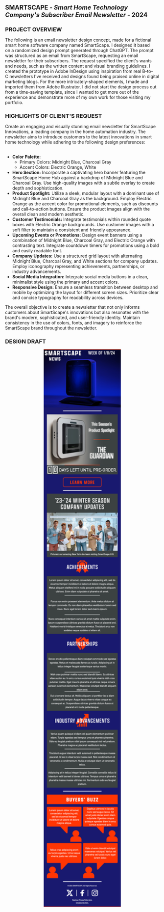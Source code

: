 <h1 style="font-size: 20px">SMARTSCAPE - <i>Smart Home Technology Company's Subscriber Email Newsletter</i> - 2024</h1>
<h2 style="font-size: 18px">PROJECT OVERVIEW</h2>
The following is an email newsletter design concept, made for a fictional smart home software company named SmartScape. I designed it based on a randomized design prompt generated through ChatGPT. The prompt was structured as an email from SmartScape, requesting an email newsletter for their subscribers. The request specified the client's wants and needs, such as the written content and visual branding guidelines. I created the prototype in Adobe InDesign using inspiration from real B-to-C newsletters I've received and designs found being praised online in digital marketing blogs. For the more intricately-shaped elements, I made and imported them from Adobe Illustrator. I did not start the design process out from a time-saving template, since I wanted to get more out of the experience and demonstrate more of my own work for those visiting my portfolio.
<h2 style="font-size: 18px">HIGHLIGHTS OF CLIENT'S REQUEST</h2>
Create an engaging and visually stunning email newsletter for SmartScape Innovations, a leading company in the home automation industry. The newsletter aims to introduce customers to the latest innovations in smart home technology while adhering to the following design preferences:
<br><br>
<ul>
  <li><b>Color Palette:</b>
    <ul>
      <li>Primary Colors: Midnight Blue, Charcoal Gray</li>
      <li>Accent Colors: Electric Orange, White​​​​​​​</li>
    </ul>
  </li>
  <li><b>Hero Section:</b> Incorporate a captivating hero banner featuring the SmartScape Home Hub against a backdrop of Midnight Blue and Charcoal Gray. Use high-quality images with a   subtle overlay to create depth and sophistication.
  </li>
  <li><b>Product Spotlight:</b> Utilize a sleek, modular layout with a dominant use of Midnight Blue and Charcoal Gray as the background. Employ Electric Orange as the accent color for   promotional elements, such as discounts and call-to-action buttons. Ensure the product images align with the overall clean and modern aesthetic.
  </li>
  <li><b>Customer Testimonials:</b> Integrate testimonials within rounded quote boxes with Electric Orange backgrounds. Use customer images with a soft filter to maintain a consistent    and friendly appearance.
  </li>
  <li><b>Upcoming Events or Promotions:</b> Design event banners using a combination of Midnight Blue, Charcoal Gray, and Electric Orange with contrasting text. Integrate countdown       timers for promotions using a bold and easily readable font.
  </li>
  <li><b>Company Updates:</b> Use a structured grid layout with alternating Midnight Blue, Charcoal Gray, and White sections for company updates. Employ iconography representing          achievements, partnerships, or industry advancements.
  </li>
  <li><b>Social Media Integration:</b> Integrate social media buttons in a clean, minimalist style using the primary and accent colors.
  </li>
  <li><b>Responsive Design:</b> Ensure a seamless transition between desktop and mobile by optimizing the layout for different screen sizes. Prioritize clear and concise typography for   readability across devices.
  </li>
</ul>
The overall objective is to create a newsletter that not only informs customers about SmartScape's innovations but also resonates with the brand's modern, sophisticated, and user-friendly identity. Maintain consistency in the use of colors, fonts, and imagery to reinforce the SmartScape brand throughout the newsletter.
<h2 style="font-size: 18px">DESIGN DRAFT</h2>
<div align="center"><img src="SmartScape-Full-View.jpg" width="50%"></div>
